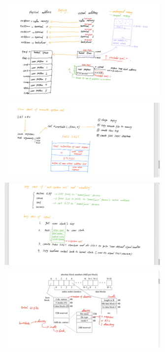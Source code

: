 ![image](https://github.com/Yicheng-Lu-llll/ECE391-operating-system/blob/main/description/paging.jpg)



![image](https://github.com/Yicheng-Lu-llll/ECE391-operating-system/blob/main/description/systemcall.png)




![image](https://github.com/Yicheng-Lu-llll/ECE391-operating-system/blob/main/description/halt_scheduling_signal.png)




![image](https://github.com/Yicheng-Lu-llll/ECE391-operating-system/blob/main/description/filesystem.jpg)